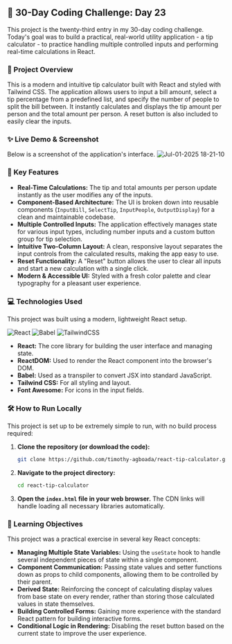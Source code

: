 ## 🚀 30-Day Coding Challenge: Day 23

This project is the twenty-third entry in my 30-day coding challenge. Today's goal was to build a practical, real-world utility application - a tip calculator - to practice handling multiple controlled inputs and performing real-time calculations in React.

### 📖 Project Overview

This is a modern and intuitive tip calculator built with React and styled with Tailwind CSS. The application allows users to input a bill amount, select a tip percentage from a predefined list, and specify the number of people to split the bill between. It instantly calculates and displays the tip amount per person and the total amount per person. A reset button is also included to easily clear the inputs.

### ✨ Live Demo & Screenshot

Below is a screenshot of the application's interface.
![Jul-01-2025 18-21-10](https://github.com/user-attachments/assets/c8322a6f-8831-4c22-a8f0-79b64888b7da)


### 🌟 Key Features

* **Real-Time Calculations:** The tip and total amounts per person update instantly as the user modifies any of the inputs.
* **Component-Based Architecture:** The UI is broken down into reusable components (`InputBill`, `SelectTip`, `InputPeople`, `OutputDisplay`) for a clean and maintainable codebase.
* **Multiple Controlled Inputs:** The application effectively manages state for various input types, including number inputs and a custom button group for tip selection.
* **Intuitive Two-Column Layout:** A clean, responsive layout separates the input controls from the calculated results, making the app easy to use.
* **Reset Functionality:** A "Reset" button allows the user to clear all inputs and start a new calculation with a single click.
* **Modern & Accessible UI:** Styled with a fresh color palette and clear typography for a pleasant user experience.

### 💻 Technologies Used

This project was built using a modern, lightweight React setup.

![React](https://img.shields.io/badge/react-%2320232a.svg?style=for-the-badge&logo=react&logoColor=%2361DAFB)
![Babel](https://img.shields.io/badge/Babel-%23F9DC3e.svg?style=for-the-badge&logo=babel&logoColor=black)
![TailwindCSS](https://img.shields.io/badge/tailwindcss-%2338B2AC.svg?style=for-the-badge&logo=tailwind-css&logoColor=white)

* **React:** The core library for building the user interface and managing state.
* **ReactDOM:** Used to render the React component into the browser's DOM.
* **Babel:** Used as a transpiler to convert JSX into standard JavaScript.
* **Tailwind CSS:** For all styling and layout.
* **Font Awesome:** For icons in the input fields.

### 🛠️ How to Run Locally

This project is set up to be extremely simple to run, with no build process required:

1.  **Clone the repository (or download the code):**
    ```bash
    git clone https://github.com/timothy-agboada/react-tip-calculator.git
    ```
2.  **Navigate to the project directory:**
    ```bash
    cd react-tip-calculator
    ```
3.  **Open the `index.html` file in your web browser.** The CDN links will handle loading all necessary libraries automatically.

### 🎯 Learning Objectives

This project was a practical exercise in several key React concepts:

* **Managing Multiple State Variables:** Using the `useState` hook to handle several independent pieces of state within a single component.
* **Component Communication:** Passing state values and setter functions down as props to child components, allowing them to be controlled by their parent.
* **Derived State:** Reinforcing the concept of calculating display values from base state on every render, rather than storing those calculated values in state themselves.
* **Building Controlled Forms:** Gaining more experience with the standard React pattern for building interactive forms.
* **Conditional Logic in Rendering:** Disabling the reset button based on the current state to improve the user experience.
